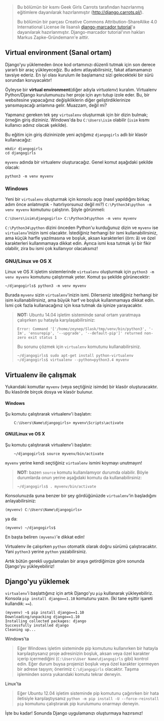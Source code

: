 > Bu bölümün bir kısmı Geek Girls Carrots tarafından hazırlanmış eğitimlere dayanılarak hazırlanmıştır (http://django.carrots.pl/).
>
> Bu bölümün bir parçası Creative Commons Attribution-ShareAlike 4.0 International License ile lisanslı [django-marcador tutorial](http://django-marcador.keimlink.de/)'a dayanılarak hazırlanmıştır. Django-marcador tutorial'ının hakları Markus Zapke-Gründemann'e aittir.

## Virtual environment (Sanal ortam)

Django'yu yüklemeden önce kod ortamınızı düzenli tutmak için son derece yararlı bir araç yükleyeceğiz. Bu adımı atlayabilirsiniz, fakat atlamamanızı tavsiye ederiz. En iyi olası kurulum ile başlamanız sizi gelecekteki bir sürü sorundan koruyacaktır!

Öyleyse bir **virtual environment**(diğer adıyla *virtualenv*) kuralım. Virtualenv Python/Django kurulumunuzu her proje için ayrı tutup izole eder. Bu, bir websitesine yapacağınız değişikliklerin diğer geliştirdiklerinize yansımayacağı anlamına gelir. Muazzam, değil mi?

Yapmanız gereken tek şey `virtualenv` oluşturmak için bir dizin bulmak; örneğin giriş dizininiz. Windows'da bu `C:\Users\isim` olabilir (`isim` kısmı kullanıcı adınız olacak şekilde).

Bu eğitim için giriş dizininizde yeni açtığımız `djangogirls` adlı bir klasör kullanacağız:

```
mkdir djangogirls
cd djangogirls
```    

`myvenv` adında bir virtualenv oluşturacağız. Genel komut aşağıdaki şekilde olacak:

```
python3 -m venv myvenv
```    

### Windows

Yeni bir `virtualenv` oluşturmak için konsolu açıp (nasıl yapıldığını birkaç adım önce anlatmıştık - hatırlıyorsunuz değil mi?) `C:\Python34\python -m venv myvenv` komutunu çalıştırın. Şöyle görünmeli:

```
C:\Users\isim\djangogirls> C:\Python34\python -m venv myvenv
```    

`C:\Python34\python` dizini önceden Python'u kurduğunuz dizin ve `myvenv` ise `virtualenv`'inizin ismi olacaktır. İstediğiniz herhangi bir ismi kullanabilirsiniz, ama küçük harfle yazılmasına ve boşluk, aksan karakterleri (örn: å) ve özel karakterleri kullanmamaya dikkat edin. Ayrıca ismi kısa tutmak iyi bir fikir olabilir, zira bu ismi çok kullanıyor olacaksınız!

### GNU/Linux ve OS X

Linux ve OS X işletim sistemlerinde `virtualenv` oluşturmak için `python3 -m venv myvenv` komutunu çalıştırmak yeter. Komut şu şekilde görünecektir:

```
~/djangogirls$ python3 -m venv myvenv
```    

Burada `myvenv` sizin `virtualenv`'inizin ismi. Dilerseniz istediğiniz herhangi bir isim kullanabilirsiniz, ama büyük harf ve boşluk kullanmamaya dikkat edin. İsmi çok fazla kullanacağınız için kısa tutmak da işinize yarayacaktır.

> **NOT:** Ubuntu 14.04 işletim sisteminde sanal ortam yaratmaya çalışırken şu hatayla karşılaşabilirsiniz:
>
>     Error: Command '['/home/zeynep/Slask/tmp/venv/bin/python3', '-Im', 'ensurepip', '--upgrade', '--default-pip']' returned non-zero exit status 1
>     
>
> Bu sorunu çözmek için `virtualenv` komutunu kullanabilirsiniz.
>
>     ~/djangogirls$ sudo apt-get install python-virtualenv
>     ~/djangogirls$ virtualenv --python=python3.4 myvenv
>     

## Virtualenv ile çalışmak

Yukarıdaki komutlar `myvenv` (veya seçtiğiniz isimde) bir klasör oluşturacaktır. Bu klasörde birçok dosya ve klasör bulunur.

#### Windows

Şu komutu çalıştırarak virtualenv'i başlatın:

```
    C:\Users\Name\djangogirls> myvenv\Scripts\activate
```

#### GNU/Linux ve OS X

Şu komutu çalıştırarak virtualenv'i başlatın:

```
    ~/djangogirls$ source myvenv/bin/activate
```

`myvenv` yerine kendi seçtiğiniz `virtualenv` ismini koymayı unutmayın!

> **NOT:** bazen `source` komutu kullanılamıyor durumda olabilir. Böyle durumlarda onun yerine aşağıdaki komutu da kullanabilirsiniz:
>
>     ~/djangogirls$ . myvenv/bin/activate
>     

Konsolunuzda şuna benzer bir şey gördüğünüzde `virtualenv`'in başladığını anlayabilirsiniz:

```
(myvenv) C:\Users\Name\djangogirls>
```    

ya da:

```
(myvenv) ~/djangogirls$
```    

En başta beliren `(myvenv)`'e dikkat edin!

Virtualenv ile çalışırken `python` otomatik olarak doğru sürümü çalıştıracaktır. Yani `python3` yerine `python` yazabilirsiniz.

Artık bütün gerekli uygulamaları bir araya getirdiğimize göre sonunda Django'yu yükleyebiliriz!

## Django'yu yüklemek

`virtualenv`'i başlattığınız için artık Django'yu `pip` kullanarak yükleyebiliriz. Konsola `pip install django==1.10` komutunu yazın. (İki tane eşittir işareti kullandık: `==`).

```
(myvenv) ~$ pip install django==1.10
Downloading/unpacking django==1.10
Installing collected packages: django
Successfully installed django
Cleaning up...
```    

Windows'ta

> Eğer Windows işletim sisteminde pip komutunu kullanırken bir hatayla karşılaştıysanız proje adresinizin boşluk, aksan veya özel karakter içerip içermediğini (`C:\Users\User Name\djangogirls` gibi) kontrol edin. Eğer durum buysa projenizi boşluk veya özel karakter içermeyen bir adrese taşıyın; önerimiz `C:\djangogirls` olacaktır. Taşıma işleminden sonra yukarıdaki komutu tekrar deneyin.

Linux'ta

> Eğer Ubuntu 12.04 işletim sisteminde pip komutunu çağırırken bir hata iletisiyle karşılaştıysanız `python -m pip install -U --force-reinstall pip` komutunu çalıştırarak pip kurulumunu onarmayı deneyin.

İşte bu kadar! Sonunda Django uygulamanızı oluşturmaya hazırsınız!
